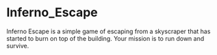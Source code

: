# Inferno_Escape
Inferno Escape is a simple game of escaping from a skyscraper that has started to burn on top of the building. Your mission is to run down and survive.
